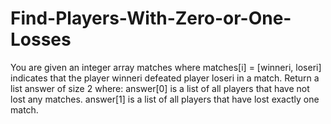 # Find-Players-With-Zero-or-One-Losses
You are given an integer array matches where matches[i] = [winneri, loseri] indicates that the player winneri defeated player loseri in a match.  Return a list answer of size 2 where:  answer[0] is a list of all players that have not lost any matches. answer[1] is a list of all players that have lost exactly one match.
